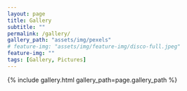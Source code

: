 ```yaml
---
layout: page
title: Gallery
subtitle: ""
permalink: /gallery/
gallery_path: "assets/img/pexels"
# feature-img: "assets/img/feature-img/disco-full.jpeg"
feature-img: ""
tags: [Gallery, Pictures]
---
```


{% include gallery.html gallery_path=page.gallery_path %}
